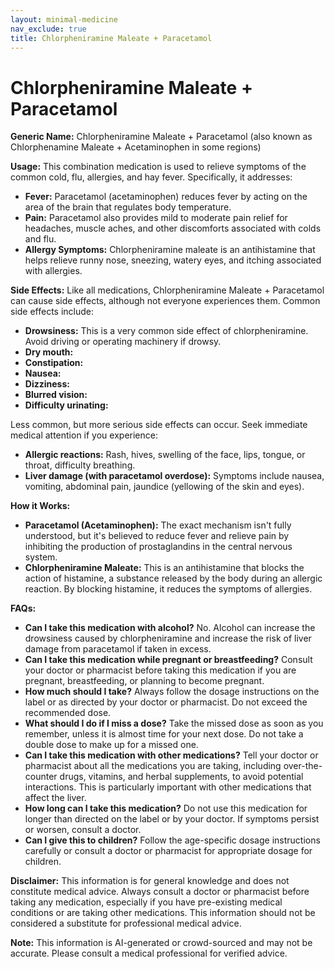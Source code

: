 ```yaml
---
layout: minimal-medicine
nav_exclude: true
title: Chlorpheniramine Maleate + Paracetamol
---
```


# Chlorpheniramine Maleate + Paracetamol

**Generic Name:** Chlorpheniramine Maleate + Paracetamol (also known as Chlorphenamine Maleate + Acetaminophen in some regions)

**Usage:** This combination medication is used to relieve symptoms of the common cold, flu, allergies, and hay fever.  Specifically, it addresses:

* **Fever:** Paracetamol (acetaminophen) reduces fever by acting on the area of the brain that regulates body temperature.
* **Pain:** Paracetamol also provides mild to moderate pain relief for headaches, muscle aches, and other discomforts associated with colds and flu.
* **Allergy Symptoms:** Chlorpheniramine maleate is an antihistamine that helps relieve runny nose, sneezing, watery eyes, and itching associated with allergies.


**Side Effects:**  Like all medications, Chlorpheniramine Maleate + Paracetamol can cause side effects, although not everyone experiences them. Common side effects include:

* **Drowsiness:** This is a very common side effect of chlorpheniramine. Avoid driving or operating machinery if drowsy.
* **Dry mouth:**
* **Constipation:**
* **Nausea:**
* **Dizziness:**
* **Blurred vision:**
* **Difficulty urinating:**

Less common, but more serious side effects can occur.  Seek immediate medical attention if you experience:

* **Allergic reactions:**  Rash, hives, swelling of the face, lips, tongue, or throat, difficulty breathing.
* **Liver damage (with paracetamol overdose):**  Symptoms include nausea, vomiting, abdominal pain, jaundice (yellowing of the skin and eyes).


**How it Works:**

* **Paracetamol (Acetaminophen):**  The exact mechanism isn't fully understood, but it's believed to reduce fever and relieve pain by inhibiting the production of prostaglandins in the central nervous system.
* **Chlorpheniramine Maleate:** This is an antihistamine that blocks the action of histamine, a substance released by the body during an allergic reaction. By blocking histamine, it reduces the symptoms of allergies.


**FAQs:**

* **Can I take this medication with alcohol?** No. Alcohol can increase the drowsiness caused by chlorpheniramine and increase the risk of liver damage from paracetamol if taken in excess.
* **Can I take this medication while pregnant or breastfeeding?** Consult your doctor or pharmacist before taking this medication if you are pregnant, breastfeeding, or planning to become pregnant.
* **How much should I take?**  Always follow the dosage instructions on the label or as directed by your doctor or pharmacist.  Do not exceed the recommended dose.
* **What should I do if I miss a dose?** Take the missed dose as soon as you remember, unless it is almost time for your next dose. Do not take a double dose to make up for a missed one.
* **Can I take this medication with other medications?**  Tell your doctor or pharmacist about all the medications you are taking, including over-the-counter drugs, vitamins, and herbal supplements, to avoid potential interactions.  This is particularly important with other medications that affect the liver.
* **How long can I take this medication?**  Do not use this medication for longer than directed on the label or by your doctor. If symptoms persist or worsen, consult a doctor.
* **Can I give this to children?**  Follow the age-specific dosage instructions carefully or consult a doctor or pharmacist for appropriate dosage for children.



**Disclaimer:** This information is for general knowledge and does not constitute medical advice. Always consult a doctor or pharmacist before taking any medication, especially if you have pre-existing medical conditions or are taking other medications.  This information should not be considered a substitute for professional medical advice.


**Note:** This information is AI-generated or crowd-sourced and may not be accurate. Please consult a medical professional for verified advice.